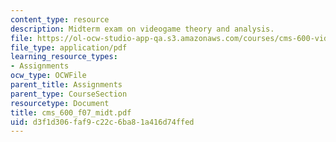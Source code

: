 ```yaml
---
content_type: resource
description: Midterm exam on videogame theory and analysis.
file: https://ol-ocw-studio-app-qa.s3.amazonaws.com/courses/cms-600-videogame-theory-and-analysis-fall-2007/d3f1d306faf9c22c6ba81a416d74ffed_cms_600_f07_midt.pdf
file_type: application/pdf
learning_resource_types:
- Assignments
ocw_type: OCWFile
parent_title: Assignments
parent_type: CourseSection
resourcetype: Document
title: cms_600_f07_midt.pdf
uid: d3f1d306-faf9-c22c-6ba8-1a416d74ffed
---
```

